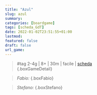 ```yaml
---
title: "Azul"
slug: azul
summary: 
categories: [boardgame]
tags: [scheda_GdT]
date: 2022-01-02T23:51:55+01:00
lastmod: 
featured: false
draft: false
url_game: 
---
```

> #tag
> 2-4g | 8+ | 30m | facile | [scheda](https://boardgamegeek.com/boardgame/230802/azul)  
{.boxGameDetail}

> *Fabio:* 
{.boxFabio}

> *Stefano:* 
{.boxStefano}
